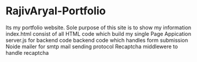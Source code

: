 # RajivAryal-Portfolio
Its my portfolio website. Sole purpose of this site is to show my information
index.html consist of all HTML code which build my single Page Appication
server.js for backend code backend code which handles form submission
Noide mailer for smtp mail sending protocol
Recaptcha middlewere to handle recaptcha
